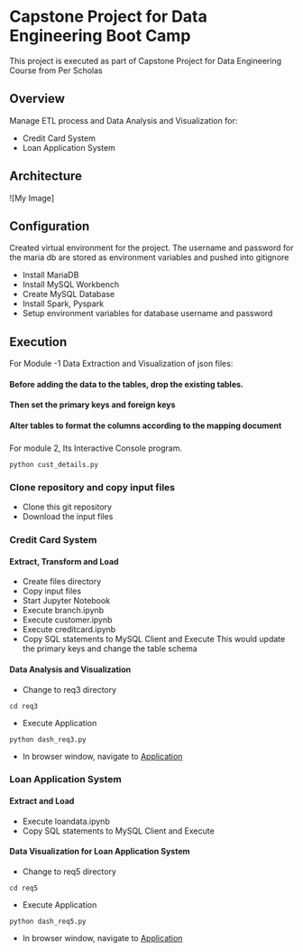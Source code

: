 # Capstone Project for Data Engineering Boot Camp
This project is executed as part of Capstone Project for Data Engineering Course from Per Scholas

## Overview
Manage ETL process and Data Analysis and Visualization for:
- Credit Card System
-  Loan Application System

## Architecture
![My Image]

## Configuration
Created virtual environment for the project. The username and password for the maria db are stored as environment variables and pushed into gitignore
- Install MariaDB
- Install MySQL Workbench
- Create MySQL Database
- Install Spark, Pyspark
- Setup environment variables for database username and password

## Execution
For Module -1 Data Extraction and Visualization of json files:
#### Before adding the data to the tables, drop the existing tables.
#### Then set the primary keys and foreign keys
####  Alter tables to format the columns according to the mapping document

###

For module 2,
Its Interactive Console program.

```
python cust_details.py

```

### Clone repository and copy input files
- Clone this git repository
- Download the input files

### Credit Card System

#### Extract, Transform and Load 
- Create files directory
- Copy input files
- Start Jupyter Notebook
- Execute branch.ipynb
- Execute customer.ipynb
- Execute creditcard.ipynb
- Copy SQL statements to MySQL Client and Execute
This would update the primary keys and change the table schema

#### Data Analysis and Visualization
- Change to req3 directory
```
cd req3
```
- Execute Application
```
python dash_req3.py
```
- In browser window, navigate to [Application](http://127.0.0.1:8050)

### Loan Application System

#### Extract and Load
- Execute loandata.ipynb
- Copy SQL statements to MySQL Client and Execute

#### Data Visualization for Loan Application System
- Change to req5 directory
```
cd req5
```
- Execute Application
```
python dash_req5.py
```
- In browser window, navigate to [Application](http://127.0.0.1:8055)







